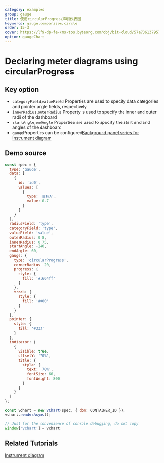 ```yaml
---
category: examples
group: gauge
title: 使用circularProgress声明仪表图
keywords: gauge,comparison,circle
order: 15-3
cover: https://lf9-dp-fe-cms-tos.byteorg.com/obj/bit-cloud/57a706137957fce7388f3ab0b.png
option: gaugeChart
---
```


# Declaring meter diagrams using circularProgress

## Key option

- `categoryField`,`valueField` Properties are used to specify data categories and pointer angle fields, respectively
- `innerRadius`,`outerRadius` Property is used to specify the inner and outer radii of the dashboard
- `startAngle`,`endAngle` Properties are used to specify the start and end angles of the dashboard
- `gauge`Properties can be configured[Background panel series for instrument diagram](../../option/gaugeChart#gauge)

## Demo source

```javascript livedemo
const spec = {
  type: 'gauge',
  data: [
    {
      id: 'id0',
      values: [
        {
          type: '目标A',
          value: 0.7
        }
      ]
    }
  ],
  radiusField: 'type',
  categoryField: 'type',
  valueField: 'value',
  outerRadius: 0.8,
  innerRadius: 0.75,
  startAngle: -240,
  endAngle: 60,
  gauge: {
    type: 'circularProgress',
    cornerRadius: 20,
    progress: {
      style: {
        fill: '#1664ff'
      }
    },
    track: {
      style: {
        fill: '#000'
      }
    }
  },
  pointer: {
    style: {
      fill: '#333'
    }
  },
  indicator: [
    {
      visible: true,
      offsetY: '70%',
      title: {
        style: {
          text: '70%',
          fontSize: 60,
          fontWeight: 800
        }
      }
    }
  ]
};

const vchart = new VChart(spec, { dom: CONTAINER_ID });
vchart.renderAsync();

// Just for the convenience of console debugging, do not copy
window['vchart'] = vchart;
```

## Related Tutorials

[Instrument diagram](link)
